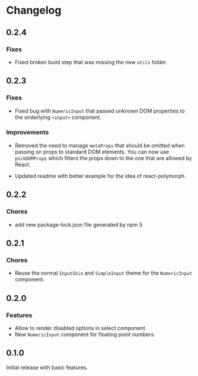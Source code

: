 Changelog
=========

## 0.2.4

### Fixes

- Fixed broken build step that was missing the new `utils` folder.

## 0.2.3

### Fixes

- Fixed bug with `NumericInput` that passed unknown DOM properties to
the underlying `<input>` component.

### Improvements

- Removed the need to manage `metaProps` that should be omitted when
passing on props to standard DOM elements. You can now use `pickDOMProps`
which filters the props down to the one that are allowed by React.

- Updated readme with better example for the idea of react-polymorph.

## 0.2.2

### Chores

- add new package-lock.json file generated by npm 5

## 0.2.1

### Chores

- Reuse the normal `InputSkin` and `SimpleInput` theme for the `NumericInput` component.

## 0.2.0

### Features

- Allow to render disabled options in select component
- New `NumericInput` component for floating point numbers.

## 0.1.0

Initial release with basic features.
